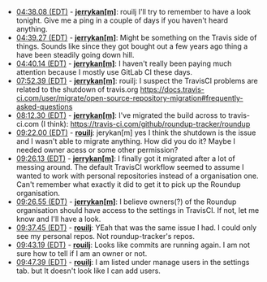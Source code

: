 * <a href="#04:38.08" id="04:38.08">04:38.08 (EDT)</a> - __[jerrykan[m]](https://github.com/jerrykan[m])__: rouilj I'll try to remember to have a look tonight. Give me a ping in a couple of days if you haven't heard anything.
* <a href="#04:39.27" id="04:39.27">04:39.27 (EDT)</a> - __[jerrykan[m]](https://github.com/jerrykan[m])__: Might be something on the Travis side of things. Sounds like since they got bought out a few years ago thing a have been steadily going down hill.
* <a href="#04:40.14" id="04:40.14">04:40.14 (EDT)</a> - __[jerrykan[m]](https://github.com/jerrykan[m])__: I haven't really been paying much attention because I mostly use GitLab CI these days.
* <a href="#07:52.39" id="07:52.39">07:52.39 (EDT)</a> - __[jerrykan[m]](https://github.com/jerrykan[m])__: rouilj: I suspect the TravisCI problems are related to the shutdown of travis.org <https://docs.travis-ci.com/user/migrate/open-source-repository-migration#frequently-asked-questions>
* <a href="#08:12.30" id="08:12.30">08:12.30 (EDT)</a> - __[jerrykan[m]](https://github.com/jerrykan[m])__: I've migrated the build across to travis-ci.com (I think): <https://travis-ci.com/github/roundup-tracker/roundup>
* <a href="#09:22.00" id="09:22.00">09:22.00 (EDT)</a> - __[rouilj](https://github.com/rouilj)__: jerykan[m] yes I think the shutdown is the issue and I wasn't able to migrate anything. How did you do it? Maybe I needed owner acess or some other permission?
* <a href="#09:26.13" id="09:26.13">09:26.13 (EDT)</a> - __[jerrykan[m]](https://github.com/jerrykan[m])__: I finally got it migrated after a lot of messing around. The default TravisCI workflow seemed to assume I wanted to work with personal repositories instead of a organisation one. Can't remember what exactly it did to get it to pick up the Roundup organisation.
* <a href="#09:26.55" id="09:26.55">09:26.55 (EDT)</a> - __[jerrykan[m]](https://github.com/jerrykan[m])__: I believe owners(?) of the Roundup organisation should have access to the settings in TravisCI. If not, let me know and I'll have a look.
* <a href="#09:37.45" id="09:37.45">09:37.45 (EDT)</a> - __[rouilj](https://github.com/rouilj)__: YEah that was the same issue I had. I could only see my personal repos. Not roundup-tracker's repos.
* <a href="#09:43.19" id="09:43.19">09:43.19 (EDT)</a> - __[rouilj](https://github.com/rouilj)__: Looks like commits are running again. I am not sure how to tell if I am an owner or not.
* <a href="#09:47.39" id="09:47.39">09:47.39 (EDT)</a> - __[rouilj](https://github.com/rouilj)__: I am listed under manage users in the settings tab. but It doesn't look like I can add users.
